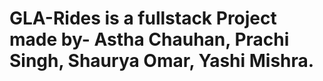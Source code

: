 # GLA-Rides is a fullstack Project made by- Astha Chauhan, Prachi Singh, Shaurya Omar, Yashi Mishra.
